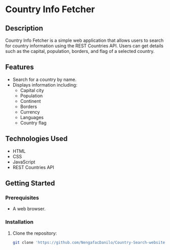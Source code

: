 # Country Info Fetcher

## Description
Country Info Fetcher is a simple web application that allows users to search for country information using the REST Countries API. Users can get details such as the capital, population, borders, and flag of a selected country.

## Features
- Search for a country by name.
- Displays information including:
  - Capital city
  - Population
  - Continent
  - Borders
  - Currency
  - Languages
  - Country flag

## Technologies Used
- HTML
- CSS
- JavaScript
- REST Countries API

## Getting Started

### Prerequisites
- A web browser.

### Installation
1. Clone the repository:
   ```bash
   git clone 'https://github.com/NengafacDanilo/Country-Search-website.git'
